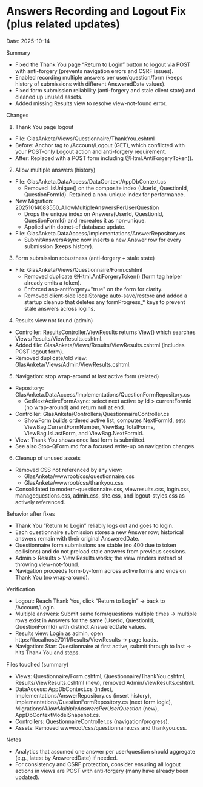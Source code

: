 # Answers Recording and Logout Fix (plus related updates)

Date: 2025-10-14

Summary
- Fixed the Thank You page “Return to Login” button to logout via POST with anti-forgery (prevents navigation errors and CSRF issues).
- Enabled recording multiple answers per user/question/form (keeps history of submissions with different AnsweredDate values).
- Fixed form submission reliability (anti-forgery and stale client state) and cleaned up unused assets.
- Added missing Results view to resolve view-not-found error.

Changes
1) Thank You page logout
- File: GlasAnketa/Views/Questionnaire/ThankYou.cshtml
- Before: Anchor tag to /Account/Logout (GET), which conflicted with your POST-only Logout action and anti-forgery requirement.
- After: Replaced with a POST form including @Html.AntiForgeryToken().

2) Allow multiple answers (history)
- File: GlasAnketa.DataAccess/DataContext/AppDbContext.cs
  - Removed .IsUnique() on the composite index (UserId, QuestionId, QuestionFormId). Retained a non-unique index for performance.
- New Migration: 20251014083550_AllowMultipleAnswersPerUserQuestion
  - Drops the unique index on Answers(UserId, QuestionId, QuestionFormId) and recreates it as non-unique.
  - Applied with dotnet-ef database update.
- File: GlasAnketa.DataAccess/Implementations/AnswerRepository.cs
  - SubmitAnswersAsync now inserts a new Answer row for every submission (keeps history).

3) Form submission robustness (anti-forgery + stale state)
- File: GlasAnketa/Views/Questionnaire/Form.cshtml
  - Removed duplicate @Html.AntiForgeryToken() (form tag helper already emits a token).
  - Enforced asp-antiforgery="true" on the form for clarity.
  - Removed client-side localStorage auto-save/restore and added a startup cleanup that deletes any formProgress_* keys to prevent stale answers across logins.

4) Results view not found (admin)
- Controller: ResultsController.ViewResults returns View() which searches Views/Results/ViewResults.cshtml.
- Added file: GlasAnketa/Views/Results/ViewResults.cshtml (includes POST logout form).
- Removed duplicate/old view: GlasAnketa/Views/Admin/ViewResults.cshtml.

5) Navigation: stop wrap-around at last active form (related)
- Repository: GlasAnketa.DataAccess/Implementations/QuestionFormRepository.cs
  - GetNextActiveFormAsync: select next active by Id > currentFormId (no wrap-around) and return null at end.
- Controller: GlasAnketa/Controllers/QuestionnaireController.cs
  - ShowForm builds ordered active list, computes NextFormId, sets ViewBag.CurrentFormNumber, ViewBag.TotalForms, ViewBag.IsLastForm, and ViewBag.NextFormId.
- View: Thank You shows once last form is submitted.
- See also Stop-QForm.md for a focused write-up on navigation changes.

6) Cleanup of unused assets
- Removed CSS not referenced by any view:
  - GlasAnketa/wwwroot/css/questionnaire.css
  - GlasAnketa/wwwroot/css/thankyou.css
- Consolidated to modern-questionnaire.css, viewresults.css, login.css, managequestions.css, admin.css, site.css, and logout-styles.css as actively referenced.

Behavior after fixes
- Thank You “Return to Login” reliably logs out and goes to login.
- Each questionnaire submission stores a new Answer row; historical answers remain with their original AnsweredDate.
- Questionnaire form submissions are stable (no 400 due to token collisions) and do not preload stale answers from previous sessions.
- Admin > Results > View Results works; the view renders instead of throwing view-not-found.
- Navigation proceeds form-by-form across active forms and ends on Thank You (no wrap-around).

Verification
- Logout: Reach Thank You, click “Return to Login” → back to /Account/Login.
- Multiple answers: Submit same form/questions multiple times → multiple rows exist in Answers for the same (UserId, QuestionId, QuestionFormId) with distinct AnsweredDate values.
- Results view: Login as admin, open https://localhost:7011/Results/ViewResults → page loads.
- Navigation: Start Questionnaire at first active, submit through to last → hits Thank You and stops.

Files touched (summary)
- Views: Questionnaire/Form.cshtml, Questionnaire/ThankYou.cshtml, Results/ViewResults.cshtml (new), removed Admin/ViewResults.cshtml.
- DataAccess: AppDbContext.cs (index), Implementations/AnswerRepository.cs (insert history), Implementations/QuestionFormRepository.cs (next form logic), Migrations/*AllowMultipleAnswersPerUserQuestion* (new), AppDbContextModelSnapshot.cs.
- Controllers: QuestionnaireController.cs (navigation/progress).
- Assets: Removed wwwroot/css/questionnaire.css and thankyou.css.

Notes
- Analytics that assumed one answer per user/question should aggregate (e.g., latest by AnsweredDate) if needed.
- For consistency and CSRF protection, consider ensuring all logout actions in views are POST with anti-forgery (many have already been updated).
